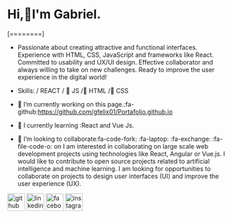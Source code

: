# Hi,&#x1F44B;I'm Gabriel.

[========]

- Passionate about creating attractive and functional interfaces. Experience with HTML, CSS, JavaScript and frameworks like React. Committed to usability and UX/UI design. Effective collaborator and always willing to take on new challenges. Ready to improve the user experience in the digital world!

- Skills: / REACT / &#x1F3A5; <!-- 🔥 -->
JS /&#x1F4D1; <!-- Libro -->
HTML /&#x1F3A8; <!-- 🎨 -->
 CSS

- 🔭 I’m currently working on this page.:fa-github:https://github.com/gfelix01/Portafolio.github.io 
- 🌱 I  currently learning :React and Vue Js. 
- 👯 I’m looking to collaborate:fa-code-fork: :fa-laptop: :fa-exchange: :fa-file-code-o: on I am interested in collaborating on large scale web development projects using technologies like React, Angular or Vue.js. I would like to contribute to open source projects related to artificial intelligence and machine learning. I am looking for opportunities to collaborate on projects to design user interfaces (UI) and improve the user experience (UX).



[<img src='https://cdn.jsdelivr.net/npm/simple-icons@3.0.1/icons/github.svg' alt='github' height='40'>](https://github.com/https://github.com/gfelix01)  [<img src='https://cdn.jsdelivr.net/npm/simple-icons@3.0.1/icons/linkedin.svg' alt='linkedin' height='40'>](https://www.linkedin.com/in/https://www.linkedin.com/in/arturo-felix-dssn20//)  [<img src='https://cdn.jsdelivr.net/npm/simple-icons@3.0.1/icons/facebook.svg' alt='facebook' height='40'>](https://www.facebook.com/https://web.facebook.com/gabrielarturo.felixpaez/)  [<img src='https://cdn.jsdelivr.net/npm/simple-icons@3.0.1/icons/instagram.svg' alt='instagram' height='40'>](https://www.instagram.com/https://www.instagram.com/felix5637_//)  

